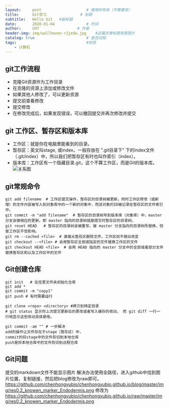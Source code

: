 ```yaml
---
layout:     post   				    # 使用的布局（不需要改）
title:      Git学习				# 标题 
subtitle:   Hello Git   #副标题
date:       2020-01-04 				# 时间
author:     CHY					# 作者
header-img: img/wallhaven-r2jedw.jpg 	#这篇文章标题背景图片
catalog: true 						# 是否归档
tags:								#标签
    - 计算机
---
```


## git工作流程
* 克隆Git资源作为工作目录
* 在克隆的资源上添加或修改文件
* 如果其他人修改了，可以更新资源
* 提交前查看修改
* 提交修改
* 在修改完成后，如果发现错误，可以撤回提交并再次修改并提交

## git 工作区、暂存区和版本库
* 工作区：就是你在电脑里能看到的目录。
* 暂存区：英文叫stage, 或index。一般存放在 ".git目录下" 下的index文件（.git/index）中，所以我们把暂存区有时也叫作索引（index）。
* 版本库：工作区有一个隐藏目录.git，这个不算工作区，而是Git的版本库。
![关系图](https://www.runoob.com/wp-content/uploads/2015/02/1352126739_7909.jpg)

## git常规命令
```
git add filename  # 工作区提交操作，暂存区的目录树被更新，同时工作区修改（或新增）的文件内容被写入到对象库中的一个新的对象中，而该对象的ID被记录在暂存区的文件索引中。
git commit -m "add filename"  # 暂存区的目录树写到版本库（对象库）中，master 分支会做相应的更新。即 master 指向的目录树就是提交时暂存区的目录树。
git reset HEAD   # 暂存区的目录树会被重写，被 master 分支指向的目录树所替换，但是工作区不受影响。
git rm --cached <file>  # 直接从暂存区删除文件，工作区则不做出改变
git checkout --<file> # 会用暂存区全部或指定的文件替换工作区的文件
git checkout HEAD <file>  # 会用 HEAD 指向的 master 分支中的全部或者部分文件替换暂存区和以及工作区中的文件
```

## Git创建仓库
```
git init   # 在任意文件夹初始化仓库
git add *
git commit -m "copy1"
git push # 有时需要运行

git clone <repo> <directory> #拷贝到特定目录
# git status 显示你上次提交更新后的更改或者写入缓存的改动， 而 git diff 一行一行地显示这些改动具体是啥。

git commit -am "" # 一步解决
add的操作让文件存在于stage（暂存区）中，
commit的将stage中的文件剪切到本地仓库
push是将本地仓库中的文件剪切到远程仓库
```

## Git问题
提交的markdown文件不能显示图片
解决办法使用全路径，进入github中找到图片位置，复制链接，然后把blog修改为raw即可。
https://github.com/chenhongyubio/chenhongyubio.github.io/blog/master/img/res0.2_knowen_marker_Endodermis.png
修改为
https://github.com/chenhongyubio/chenhongyubio.github.io/raw/master/img/res0.2_knowen_marker_Endodermis.png
